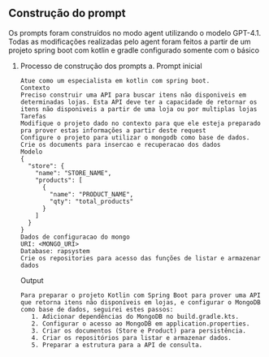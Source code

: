 <h2>Construção do prompt</h2>

Os prompts foram construídos no modo agent utilizando o modelo GPT-4.1. Todas as modificações realizadas pelo agent foram feitos a partir de um projeto spring boot com kotlin e gradle configurado somente com o básico

1. Processo de construção dos prompts
   a. Prompt inicial
      ```text
      Atue como um especialista em kotlin com spring boot.
      Contexto
      Preciso construir uma API para buscar itens não disponiveis em determinadas lojas. Esta API deve ter a capacidade de retornar os itens não disponiveis a partir de uma loja ou por multiplas lojas
      Tarefas
      Modifique o projeto dado no contexto para que ele esteja preparado pra prover estas informações a partir deste request
      Configure o projeto para utilizar o mongodb como base de dados. 
      Crie os documents para insercao e recuperacao dos dados
      Modelo
      {  
        "store": {  
          "name": "STORE_NAME",  
          "products": [  
            {  
              "name": "PRODUCT_NAME",  
              "qty": "total_products"  
            }  
          ]  
        }  
      }
      Dados de configuracao do mongo
      URI: <MONGO_URI>
      Database: rapsystem
      Crie os repositories para acesso das funções de listar e armazenar dados
      
      ```
   Output
      ```text
      Para preparar o projeto Kotlin com Spring Boot para prover uma API que retorna itens não disponíveis em lojas, e configurar o MongoDB como base de dados, seguirei estes passos:
         1. Adicionar dependências do MongoDB no build.gradle.kts.
         2. Configurar o acesso ao MongoDB em application.properties.
         3. Criar os documentos (Store e Product) para persistência.
         4. Criar os repositórios para listar e armazenar dados.
         5. Preparar a estrutura para a API de consulta.
      ```
